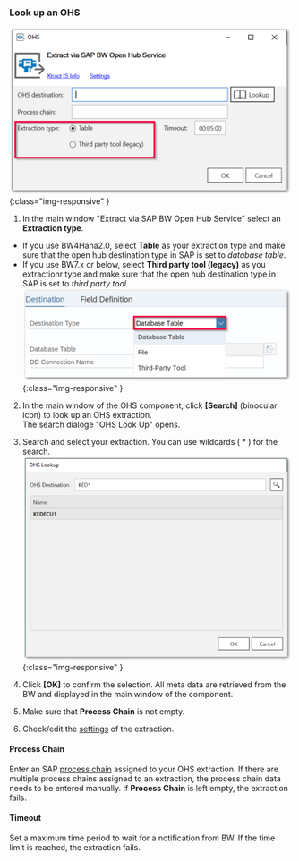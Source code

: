 ### Look up an OHS

![OHS-Look-Up](/img/content/xis/ohs-main-window-look-up.png){:class="img-responsive" }
1. In the main window "Extract via SAP BW Open Hub Service" select an **Extraction type**. 
- If you use BW4Hana2.0, select **Table** as your extraction type and make sure that the open hub destination type in SAP is set to *database table*. 
- If you use BW7.x or below, select **Third party tool (legacy)** as you extractionr type and make sure that the open hub destination type in SAP is set to *third party tool*.
![OHS-Look-Up](/img/content/xis/ohs-sap-destinationtype.png){:class="img-responsive" }
2. In the main window of the OHS component, click **[Search]** (binocular icon) to look up an OHS extraction.<br/>
The search dialoge "OHS Look Up" opens.

3. Search and select your extraction. You can use wildcards ( * ) for the search.
![OHS-Search-001](/img/content/xis/OHS-Search-001.png){:class="img-responsive" }
4. Click **[OK]** to confirm the selection. All meta data are retrieved from the BW and displayed in the main window of the component.
5. Make sure that **Process Chain** is not empty.
6. Check/edit the [settings](./settings) of the extraction.

#### Process Chain
Enter an SAP [process chain](http://saphelp.ucc.ovgu.de/NW750/EN/4a/2cf30c6ed91c62e10000000a42189c/frameset.htm) assigned to your OHS extraction. 
If there are multiple process chains assigned to an extraction, the process chain data needs to be entered manually.
If **Process Chain** is left empty, the extraction fails.

#### Timeout
Set a maximum time period to wait for a notification from BW. If the time limit is reached, the extraction fails.